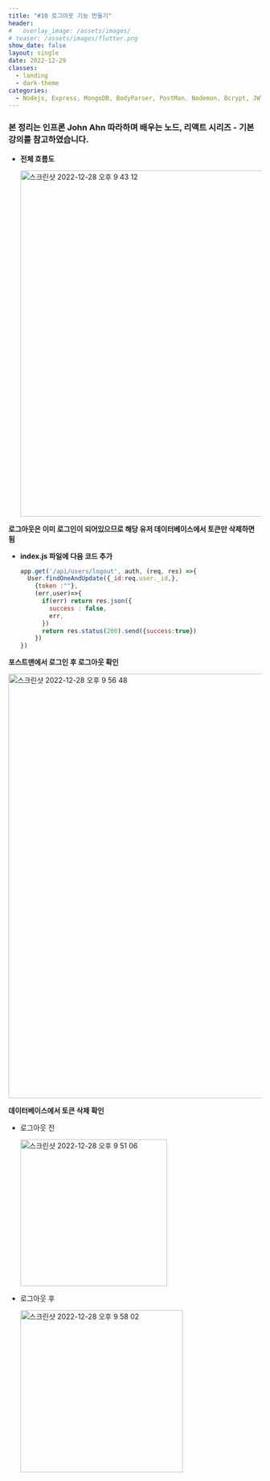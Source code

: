 ```yaml
---
title: "#10 로그아웃 기능 만들기"
header:
#   overlay_image: /assets/images/
# teaser: /assets/images/flutter.png
show_date: false
layout: single
date: 2022-12-29
classes:
  - landing
  - dark-theme
categories:
  - Nodejs, Express, MongoDB, BodyParser, PostMan, Nodemon, Bcrypt, JWT, Auth 
---
```


### 본 정리는 인프론 John Ahn 따라하며 배우는 노드, 리액트 시리즈 - 기본 강의를 참고하였습니다.

- **전체 흐름도**
    
    <img width="689" alt="스크린샷 2022-12-28 오후 9 43 12" src="https://user-images.githubusercontent.com/79856225/209958742-aa1ac87d-b090-403c-a663-9960a794a692.png">
    

**로그아웃은 이미 로그인이 되어있으므로 해당 유저 데이터베이스에서 토큰만 삭제하면 됨**

- **index.js 파일에 다음 코드 추가**
    
    ```jsx
    app.get('/api/users/logout', auth, (req, res) =>{
      User.findOneAndUpdate({_id:req.user._id,},
        {token :""},
        (err,user)=>{
          if(err) return res.json({
            success : false,
            err,
          })
          return res.status(200).send({success:true})
        })
    })
    ```
    

**포스트맨에서 로그인 후 로그아웃 확인**

<img width="845" alt="스크린샷 2022-12-28 오후 9 56 48" src="https://user-images.githubusercontent.com/79856225/209958749-8b420c6f-aea9-4f7b-b089-9ae19c72167a.png">

**데이터베이스에서 토큰 삭제 확인**

- 로그아웃 전
    
    <img width="292" alt="스크린샷 2022-12-28 오후 9 51 06" src="https://user-images.githubusercontent.com/79856225/209958766-853431bc-141c-4229-b0bd-4d4e131801e3.png">
    
- 로그아웃 후
    
    <img width="323" alt="스크린샷 2022-12-28 오후 9 58 02" src="https://user-images.githubusercontent.com/79856225/209958777-215d4b8b-43d0-4853-a67c-5fa1ca0dea9b.png">
